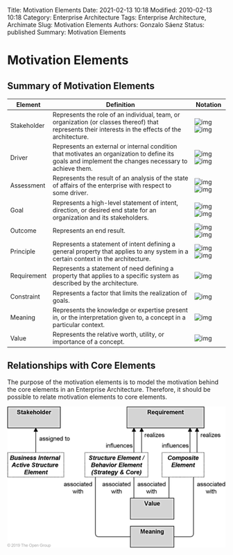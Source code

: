 Title: Motivation Elements
Date: 2021-02-13 10:18
Modified: 2010-02-13 10:18
Category: Enterprise Architecture
Tags: Enterprise Architecture, Archimate
Slug: Motivation Elements
Authors: Gonzalo Sáenz
Status: published
Summary: Motivation Elements

# Motivation Elements

## Summary of Motivation Elements

| Element     | Definition                                                   | Notation                                                     |
| ----------- | ------------------------------------------------------------ | ------------------------------------------------------------ |
| Stakeholder | Represents the role of an individual,  team, or organization (or classes thereof) that represents their interests in  the effects of the architecture. | ![img](https://pubs.opengroup.org/architecture/archimate3-doc/ts_archimate_3.1-final_files/image095.png)     ![img](https://pubs.opengroup.org/architecture/archimate3-doc/ts_archimate_3.1-final_files/image096.png) |
| Driver      | Represents an external or internal  condition that motivates an organization to define its goals and implement the  changes necessary to achieve them. | ![img](https://pubs.opengroup.org/architecture/archimate3-doc/ts_archimate_3.1-final_files/image097.png)     ![img](https://pubs.opengroup.org/architecture/archimate3-doc/ts_archimate_3.1-final_files/image098.png) |
| Assessment  | Represents the result of an analysis of  the state of affairs of the enterprise with respect to some driver. | ![img](https://pubs.opengroup.org/architecture/archimate3-doc/ts_archimate_3.1-final_files/image099.png)     ![img](https://pubs.opengroup.org/architecture/archimate3-doc/ts_archimate_3.1-final_files/image100.png) |
| Goal        | Represents a high-level statement of  intent, direction, or desired end state for an organization and its  stakeholders. | ![img](https://pubs.opengroup.org/architecture/archimate3-doc/ts_archimate_3.1-final_files/image101.png)     ![img](https://pubs.opengroup.org/architecture/archimate3-doc/ts_archimate_3.1-final_files/image102.png) |
| Outcome     | Represents an end result.                                    | ![img](https://pubs.opengroup.org/architecture/archimate3-doc/ts_archimate_3.1-final_files/image103.png)     ![img](https://pubs.opengroup.org/architecture/archimate3-doc/ts_archimate_3.1-final_files/image104.png) |
| Principle   | Represents a statement of intent defining  a general property that applies to any system in a certain context in the architecture. | ![img](https://pubs.opengroup.org/architecture/archimate3-doc/ts_archimate_3.1-final_files/image105.png)     ![img](https://pubs.opengroup.org/architecture/archimate3-doc/ts_archimate_3.1-final_files/image106.png) |
| Requirement | Represents a statement of need defining a  property that applies to a specific system as described by the architecture. | ![img](https://pubs.opengroup.org/architecture/archimate3-doc/ts_archimate_3.1-final_files/image107.png) |
| Constraint  | Represents a factor that limits the  realization of goals.   | ![img](https://pubs.opengroup.org/architecture/archimate3-doc/ts_archimate_3.1-final_files/image108.png) |
| Meaning     | Represents the knowledge or expertise  present in, or the interpretation given to, a concept in a particular  context. | ![img](https://pubs.opengroup.org/architecture/archimate3-doc/ts_archimate_3.1-final_files/image109.png) |
| Value       | Represents the relative worth, utility,  or importance of a concept. | ![img](https://pubs.opengroup.org/architecture/archimate3-doc/ts_archimate_3.1-final_files/image110.png) |

## Relationships with Core Elements

The purpose of the motivation elements is to model the motivation behind the core elements in an Enterprise Architecture. Therefore, it should be possible to relate motivation elements to core elements.

![](images/image111.png)
